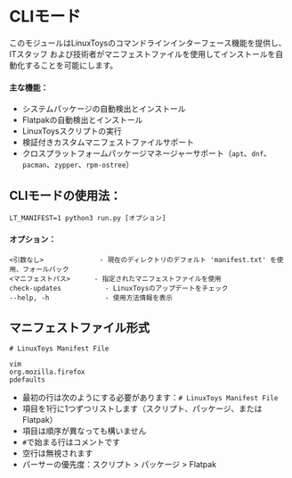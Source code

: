 # CLIモード

このモジュールはLinuxToysのコマンドラインインターフェース機能を提供し、ITスタッフ
および技術者がマニフェストファイルを使用してインストールを自動化することを可能にします。

#### 主な機能：
- システムパッケージの自動検出とインストール
- Flatpakの自動検出とインストール
- LinuxToysスクリプトの実行
- 検証付きカスタムマニフェストファイルサポート
- クロスプラットフォームパッケージマネージャーサポート（`apt`、`dnf`、`pacman`、`zypper`、`rpm-ostree`）

## CLIモードの使用法：
```
LT_MANIFEST=1 python3 run.py [オプション]
```

#### オプション：
    <引数なし>              - 現在のディレクトリのデフォルト 'manifest.txt' を使用、フォールバック
    <マニフェストパス>      - 指定されたマニフェストファイルを使用
    check-updates           - LinuxToysのアップデートをチェック
    --help, -h              - 使用方法情報を表示

## マニフェストファイル形式
```
# LinuxToys Manifest File

vim
org.mozilla.firefox
pdefaults
```

- 最初の行は次のようにする必要があります：`# LinuxToys Manifest File`
- 項目を1行に1つずつリストします（スクリプト、パッケージ、またはFlatpak）
- 項目は順序が異なっても構いません
- `#`で始まる行はコメントです
- 空行は無視されます
- パーサーの優先度：スクリプト > パッケージ > Flatpak
